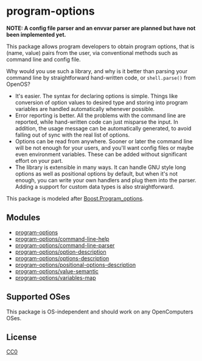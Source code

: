 # program-options

**NOTE: A config file parser and an envvar parser are planned but have
not been implemented yet.**

This package allows program developers to obtain program options, that
is (name, value) pairs from the user, via conventional methods such as
command line and config file.

Why would you use such a library, and why is it better than parsing
your command line by straightforward hand-written code, or
```shell.parse()``` from OpenOS?

* It's easier. The syntax for declaring options is simple. Things like
  conversion of option values to desired type and storing into program
  variables are handled automatically whenever possible.
* Error reporting is better. All the problems with the command line
  are reported, while hand-written code can just misparse the
  input. In addition, the usage message can be automatically
  generated, to avoid falling out of sync with the real list of
  options.
* Options can be read from anywhere. Sooner or later the command line
  will be not enough for your users, and you'll want config files or
  maybe even environment variables. These can be added without
  significant effort on your part.
* The library is extensible in many ways. It can handle GNU style long
  options as well as positional options by default, but when it's not
  enough, you can write your own handlers and plug them into the
  parser. Adding a support for custom data types is also
  straightforward.

This package is modeled after
[Boost.Program_options](http://www.boost.org/libs/program_options).

## Modules

* [program-options](man/program-options)
* [program-options/command-line-help](man/command-line-help)
* [program-options/command-line-parser](man/command-line-parser)
* [program-options/option-description](man/option-description)
* [program-options/options-description](man/options-description)
* [program-options/positional-options-description](man/positional-options-description)
* [program-options/value-semantic](man/value-semantic)
* [program-options/variables-map](man/variables-map)

## Supported OSes

This package is OS-independent and should work on any OpenComputers
OSes.

## License

[CC0](https://creativecommons.org/share-your-work/public-domain/cc0/)
